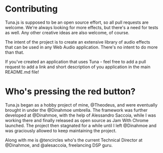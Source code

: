 Contributing
====
Tuna.js is supposed to be an open source effort, so all pull requests are welcome. We're always looking for more effects, but there's a need for tests as well. Any other creative ideas are also welcome, of course.

The intent of the project is to create an extensive library of audio effects that can be used in any Web Audio application. There's no intent to do more than that.

If you've created an application that uses Tuna - feel free to add a pull request to add a link and short description of you application in the main README.md file!

Who's pressing the red button?
====
Tuna.js began as a hobby project of mine, @Theodeus, and were eventually brought in under the @Dinahmoe umbrella. The framework was further developed at @Dinahmoe, with the help of Alessandro Saccoia, while I was working there and finally released as open source as Jam With Chrome launched. The project then stagnated for a while until I left @Dinahmoe and was graciously allowed to keep maintaining the project.

Along with me is @tencircles who's the current Technical Director at @Dinahmoe, and @alesaccoia, freelancing DSP guru.
